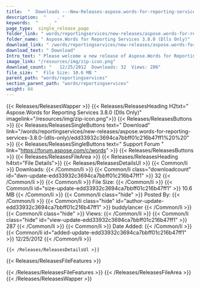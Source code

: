 ```yaml
---
title:  "  Downloads ---New-Releases-aspose.words-for-reporting-services-3.8.0-(dlls-only) . " 
description:  "    . " 
keywords:  "    . " 
page_type:  single_release_page
folder_link: " words/reportingservices/new-releases/aspose.words-for-reporting-services-3.8.0-(dlls-only)/"
folder_name: " Aspose.Words for Reporting Services 3.8.0 (Dlls Only)"
download_link: " /words/reportingservices/new-releases/aspose.words-for-reporting-services-3.8.0-(dlls-only)/edd33932c3694ca7bbff01c216b47ff1"
download_text: " Download"
Intro_text: " Please welcome a new release of Aspose.Words for Reporting Services. This releas..."
image_link: "/resources/img/zip-icon.png"
download_count: "   12/25/2012  Downloads: 32  Views: 286"
file_size: "  File Size: 10.6 MB "
parent_path: "words/reportingservices"
section_parent_path: "words/reportingservices"
weight: 84 
---
```


{{< Releases/ReleasesWapper >}}
  {{< Releases/ReleasesHeading H2txt=" Aspose.Words for Reporting Services 3.8.0 (Dlls Only)" imagelink="/resources/img/zip-icon.png">}}
  {{< Releases/ReleasesButtons >}}
    {{< Releases/ReleasesSingleButtons text=" Download" link="/words/reportingservices/new-releases/aspose.words-for-reporting-services-3.8.0-(dlls-only)/edd33932c3694ca7bbff01c216b47ff1%20%20" >}}
    {{< Releases/ReleasesSingleButtons text=" Support Forum " link="https://forum.aspose.com/c/words" >}}
  {{< Releases/ReleasesButtons >}}
  {{< Releases/ReleasesFileArea >}}
    {{< Releases/ReleasesHeading h4txt="File Details">}}
    {{< Releases/ReleasesDetailsUl >}}
            {{< Common/li  >}} Downloads: {{< /Common/li >}} 
      {{< Common/li class="downloadcount" id="dwn-update-edd33932c3694ca7bbff01c216b47ff1" >}} 32 {{< /Common/li >}} 
      {{< Common/li  >}} File Size: {{< /Common/li >}} 
      {{< Common/li id="size-update-edd33932c3694ca7bbff01c216b47ff1" >}} 10.6 MB {{< /Common/li >}} 
      {{< Common/li  class="hide" >}} Posted By: {{< /Common/li >}} 
      {{< Common/li class="hide" id="author-update-edd33932c3694ca7bbff01c216b47ff1" >}} buddylancer {{< /Common/li >}} 
      {{< Common/li class="hide"  >}} Views: {{< /Common/li >}} 
      {{< Common/li class="hide" id="view-update-edd33932c3694ca7bbff01c216b47ff1" >}} 287 {{< /Common/li >}} 
      {{< Common/li  >}} Date Added: {{< /Common/li >}} 
      {{< Common/li id="added-update-edd33932c3694ca7bbff01c216b47ff1" >}} 12/25/2012 {{< /Common/li >}} 

    {{< /Releases/ReleasesDetailsUl >}}

  {{< Releases/ReleasesFileFeatures >}}
      
  {{< /Releases/ReleasesFileFeatures >}}
 {{< /Releases/ReleasesFileArea >}}
{{< /Releases/ReleasesWapper >}}


